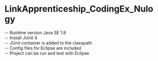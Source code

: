 # LinkApprenticeship_CodingEx_Nulogy

-- Runtime version Java SE 1.8 <br>
-- Install JUnit 4 <br>
-- JUnit container is added to the classpath <br>
-- Config files for Eclipse are included <br>
-- Project can be run and test with Eclipse 
